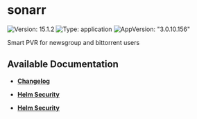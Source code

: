 # sonarr

![Version: 15.1.2](https://img.shields.io/badge/Version-15.1.2-informational?style=flat-square) ![Type: application](https://img.shields.io/badge/Type-application-informational?style=flat-square) ![AppVersion: "3.0.10.156"](https://img.shields.io/badge/AppVersion-"3.0.10.156"-informational?style=flat-square)

Smart PVR for newsgroup and bittorrent users

## Available Documentation

- [**Changelog**](CHANGELOG)

- [**Helm Security**](container-security)

- [**Helm Security**](helm-security)

